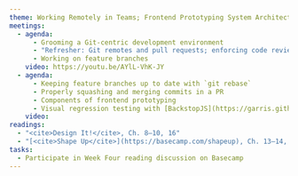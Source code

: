 ```yaml
---
theme: Working Remotely in Teams; Frontend Prototyping System Architecture
meetings:
  - agenda:
      - Grooming a Git-centric development environment
      - "Refresher: Git remotes and pull requests; enforcing code reviews"
      - Working on feature branches
    video: https://youtu.be/AYlL-VhK-JY
  - agenda:
      - Keeping feature branches up to date with `git rebase`
      - Properly squashing and merging commits in a PR
      - Components of frontend prototyping
      - Visual regression testing with [BackstopJS](https://garris.github.io/BackstopJS/)
    video:
readings:
  - "<cite>Design It!</cite>, Ch. 8–10, 16"
  - "[<cite>Shape Up</cite>](https://basecamp.com/shapeup), Ch. 13–14, Conclusion"
tasks:
  - Participate in Week Four reading discussion on Basecamp
---
```

